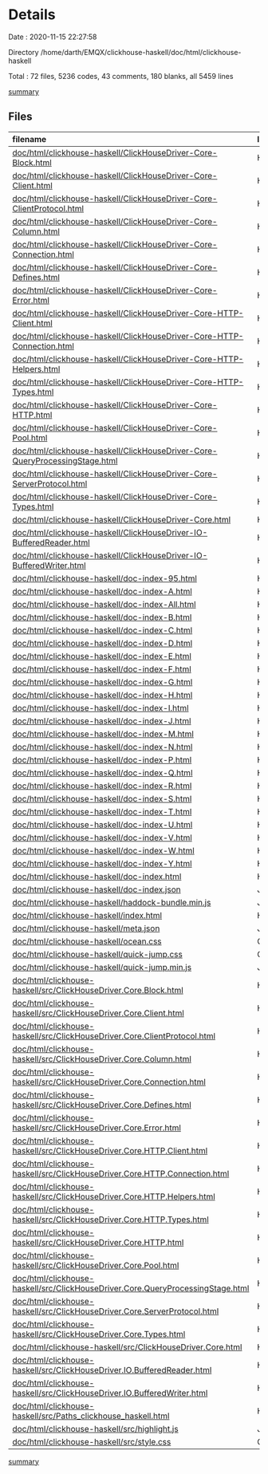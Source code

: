 # Details

Date : 2020-11-15 22:27:58

Directory /home/darth/EMQX/clickhouse-haskell/doc/html/clickhouse-haskell

Total : 72 files,  5236 codes, 43 comments, 180 blanks, all 5459 lines

[summary](results.md)

## Files
| filename | language | code | comment | blank | total |
| :--- | :--- | ---: | ---: | ---: | ---: |
| [doc/html/clickhouse-haskell/ClickHouseDriver-Core-Block.html](/doc/html/clickhouse-haskell/ClickHouseDriver-Core-Block.html) | HTML | 2 | 0 | 0 | 2 |
| [doc/html/clickhouse-haskell/ClickHouseDriver-Core-Client.html](/doc/html/clickhouse-haskell/ClickHouseDriver-Core-Client.html) | HTML | 2 | 0 | 0 | 2 |
| [doc/html/clickhouse-haskell/ClickHouseDriver-Core-ClientProtocol.html](/doc/html/clickhouse-haskell/ClickHouseDriver-Core-ClientProtocol.html) | HTML | 1 | 0 | 0 | 1 |
| [doc/html/clickhouse-haskell/ClickHouseDriver-Core-Column.html](/doc/html/clickhouse-haskell/ClickHouseDriver-Core-Column.html) | HTML | 2 | 0 | 0 | 2 |
| [doc/html/clickhouse-haskell/ClickHouseDriver-Core-Connection.html](/doc/html/clickhouse-haskell/ClickHouseDriver-Core-Connection.html) | HTML | 4 | 0 | 0 | 4 |
| [doc/html/clickhouse-haskell/ClickHouseDriver-Core-Defines.html](/doc/html/clickhouse-haskell/ClickHouseDriver-Core-Defines.html) | HTML | 1 | 0 | 0 | 1 |
| [doc/html/clickhouse-haskell/ClickHouseDriver-Core-Error.html](/doc/html/clickhouse-haskell/ClickHouseDriver-Core-Error.html) | HTML | 1 | 0 | 0 | 1 |
| [doc/html/clickhouse-haskell/ClickHouseDriver-Core-HTTP-Client.html](/doc/html/clickhouse-haskell/ClickHouseDriver-Core-HTTP-Client.html) | HTML | 1 | 0 | 0 | 1 |
| [doc/html/clickhouse-haskell/ClickHouseDriver-Core-HTTP-Connection.html](/doc/html/clickhouse-haskell/ClickHouseDriver-Core-HTTP-Connection.html) | HTML | 1 | 0 | 0 | 1 |
| [doc/html/clickhouse-haskell/ClickHouseDriver-Core-HTTP-Helpers.html](/doc/html/clickhouse-haskell/ClickHouseDriver-Core-HTTP-Helpers.html) | HTML | 1 | 0 | 0 | 1 |
| [doc/html/clickhouse-haskell/ClickHouseDriver-Core-HTTP-Types.html](/doc/html/clickhouse-haskell/ClickHouseDriver-Core-HTTP-Types.html) | HTML | 1 | 0 | 0 | 1 |
| [doc/html/clickhouse-haskell/ClickHouseDriver-Core-HTTP.html](/doc/html/clickhouse-haskell/ClickHouseDriver-Core-HTTP.html) | HTML | 1 | 0 | 0 | 1 |
| [doc/html/clickhouse-haskell/ClickHouseDriver-Core-Pool.html](/doc/html/clickhouse-haskell/ClickHouseDriver-Core-Pool.html) | HTML | 1 | 0 | 0 | 1 |
| [doc/html/clickhouse-haskell/ClickHouseDriver-Core-QueryProcessingStage.html](/doc/html/clickhouse-haskell/ClickHouseDriver-Core-QueryProcessingStage.html) | HTML | 1 | 0 | 0 | 1 |
| [doc/html/clickhouse-haskell/ClickHouseDriver-Core-ServerProtocol.html](/doc/html/clickhouse-haskell/ClickHouseDriver-Core-ServerProtocol.html) | HTML | 1 | 0 | 0 | 1 |
| [doc/html/clickhouse-haskell/ClickHouseDriver-Core-Types.html](/doc/html/clickhouse-haskell/ClickHouseDriver-Core-Types.html) | HTML | 2 | 0 | 0 | 2 |
| [doc/html/clickhouse-haskell/ClickHouseDriver-Core.html](/doc/html/clickhouse-haskell/ClickHouseDriver-Core.html) | HTML | 1 | 0 | 0 | 1 |
| [doc/html/clickhouse-haskell/ClickHouseDriver-IO-BufferedReader.html](/doc/html/clickhouse-haskell/ClickHouseDriver-IO-BufferedReader.html) | HTML | 4 | 0 | 0 | 4 |
| [doc/html/clickhouse-haskell/ClickHouseDriver-IO-BufferedWriter.html](/doc/html/clickhouse-haskell/ClickHouseDriver-IO-BufferedWriter.html) | HTML | 1 | 0 | 0 | 1 |
| [doc/html/clickhouse-haskell/doc-index-95.html](/doc/html/clickhouse-haskell/doc-index-95.html) | HTML | 1 | 0 | 0 | 1 |
| [doc/html/clickhouse-haskell/doc-index-A.html](/doc/html/clickhouse-haskell/doc-index-A.html) | HTML | 1 | 0 | 0 | 1 |
| [doc/html/clickhouse-haskell/doc-index-All.html](/doc/html/clickhouse-haskell/doc-index-All.html) | HTML | 1 | 0 | 0 | 1 |
| [doc/html/clickhouse-haskell/doc-index-B.html](/doc/html/clickhouse-haskell/doc-index-B.html) | HTML | 1 | 0 | 0 | 1 |
| [doc/html/clickhouse-haskell/doc-index-C.html](/doc/html/clickhouse-haskell/doc-index-C.html) | HTML | 1 | 0 | 0 | 1 |
| [doc/html/clickhouse-haskell/doc-index-D.html](/doc/html/clickhouse-haskell/doc-index-D.html) | HTML | 1 | 0 | 0 | 1 |
| [doc/html/clickhouse-haskell/doc-index-E.html](/doc/html/clickhouse-haskell/doc-index-E.html) | HTML | 1 | 0 | 0 | 1 |
| [doc/html/clickhouse-haskell/doc-index-F.html](/doc/html/clickhouse-haskell/doc-index-F.html) | HTML | 1 | 0 | 0 | 1 |
| [doc/html/clickhouse-haskell/doc-index-G.html](/doc/html/clickhouse-haskell/doc-index-G.html) | HTML | 1 | 0 | 0 | 1 |
| [doc/html/clickhouse-haskell/doc-index-H.html](/doc/html/clickhouse-haskell/doc-index-H.html) | HTML | 1 | 0 | 0 | 1 |
| [doc/html/clickhouse-haskell/doc-index-I.html](/doc/html/clickhouse-haskell/doc-index-I.html) | HTML | 1 | 0 | 0 | 1 |
| [doc/html/clickhouse-haskell/doc-index-J.html](/doc/html/clickhouse-haskell/doc-index-J.html) | HTML | 1 | 0 | 0 | 1 |
| [doc/html/clickhouse-haskell/doc-index-M.html](/doc/html/clickhouse-haskell/doc-index-M.html) | HTML | 1 | 0 | 0 | 1 |
| [doc/html/clickhouse-haskell/doc-index-N.html](/doc/html/clickhouse-haskell/doc-index-N.html) | HTML | 1 | 0 | 0 | 1 |
| [doc/html/clickhouse-haskell/doc-index-P.html](/doc/html/clickhouse-haskell/doc-index-P.html) | HTML | 1 | 0 | 0 | 1 |
| [doc/html/clickhouse-haskell/doc-index-Q.html](/doc/html/clickhouse-haskell/doc-index-Q.html) | HTML | 1 | 0 | 0 | 1 |
| [doc/html/clickhouse-haskell/doc-index-R.html](/doc/html/clickhouse-haskell/doc-index-R.html) | HTML | 1 | 0 | 0 | 1 |
| [doc/html/clickhouse-haskell/doc-index-S.html](/doc/html/clickhouse-haskell/doc-index-S.html) | HTML | 1 | 0 | 0 | 1 |
| [doc/html/clickhouse-haskell/doc-index-T.html](/doc/html/clickhouse-haskell/doc-index-T.html) | HTML | 1 | 0 | 0 | 1 |
| [doc/html/clickhouse-haskell/doc-index-U.html](/doc/html/clickhouse-haskell/doc-index-U.html) | HTML | 1 | 0 | 0 | 1 |
| [doc/html/clickhouse-haskell/doc-index-V.html](/doc/html/clickhouse-haskell/doc-index-V.html) | HTML | 1 | 0 | 0 | 1 |
| [doc/html/clickhouse-haskell/doc-index-W.html](/doc/html/clickhouse-haskell/doc-index-W.html) | HTML | 1 | 0 | 0 | 1 |
| [doc/html/clickhouse-haskell/doc-index-Y.html](/doc/html/clickhouse-haskell/doc-index-Y.html) | HTML | 1 | 0 | 0 | 1 |
| [doc/html/clickhouse-haskell/doc-index.html](/doc/html/clickhouse-haskell/doc-index.html) | HTML | 1 | 0 | 0 | 1 |
| [doc/html/clickhouse-haskell/doc-index.json](/doc/html/clickhouse-haskell/doc-index.json) | JSON | 1 | 0 | 0 | 1 |
| [doc/html/clickhouse-haskell/haddock-bundle.min.js](/doc/html/clickhouse-haskell/haddock-bundle.min.js) | JavaScript | 1 | 1 | 1 | 3 |
| [doc/html/clickhouse-haskell/index.html](/doc/html/clickhouse-haskell/index.html) | HTML | 1 | 0 | 0 | 1 |
| [doc/html/clickhouse-haskell/meta.json](/doc/html/clickhouse-haskell/meta.json) | JSON | 1 | 0 | 0 | 1 |
| [doc/html/clickhouse-haskell/ocean.css](/doc/html/clickhouse-haskell/ocean.css) | CSS | 491 | 35 | 122 | 648 |
| [doc/html/clickhouse-haskell/quick-jump.css](/doc/html/clickhouse-haskell/quick-jump.css) | CSS | 126 | 6 | 33 | 165 |
| [doc/html/clickhouse-haskell/quick-jump.min.js](/doc/html/clickhouse-haskell/quick-jump.min.js) | JavaScript | 1 | 1 | 1 | 3 |
| [doc/html/clickhouse-haskell/src/ClickHouseDriver.Core.Block.html](/doc/html/clickhouse-haskell/src/ClickHouseDriver.Core.Block.html) | HTML | 143 | 0 | 0 | 143 |
| [doc/html/clickhouse-haskell/src/ClickHouseDriver.Core.Client.html](/doc/html/clickhouse-haskell/src/ClickHouseDriver.Core.Client.html) | HTML | 346 | 0 | 0 | 346 |
| [doc/html/clickhouse-haskell/src/ClickHouseDriver.Core.ClientProtocol.html](/doc/html/clickhouse-haskell/src/ClickHouseDriver.Core.ClientProtocol.html) | HTML | 68 | 0 | 0 | 68 |
| [doc/html/clickhouse-haskell/src/ClickHouseDriver.Core.Column.html](/doc/html/clickhouse-haskell/src/ClickHouseDriver.Core.Column.html) | HTML | 995 | 0 | 4 | 999 |
| [doc/html/clickhouse-haskell/src/ClickHouseDriver.Core.Connection.html](/doc/html/clickhouse-haskell/src/ClickHouseDriver.Core.Connection.html) | HTML | 556 | 0 | 0 | 556 |
| [doc/html/clickhouse-haskell/src/ClickHouseDriver.Core.Defines.html](/doc/html/clickhouse-haskell/src/ClickHouseDriver.Core.Defines.html) | HTML | 131 | 0 | 0 | 131 |
| [doc/html/clickhouse-haskell/src/ClickHouseDriver.Core.Error.html](/doc/html/clickhouse-haskell/src/ClickHouseDriver.Core.Error.html) | HTML | 804 | 0 | 0 | 804 |
| [doc/html/clickhouse-haskell/src/ClickHouseDriver.Core.HTTP.Client.html](/doc/html/clickhouse-haskell/src/ClickHouseDriver.Core.HTTP.Client.html) | HTML | 279 | 0 | 0 | 279 |
| [doc/html/clickhouse-haskell/src/ClickHouseDriver.Core.HTTP.Connection.html](/doc/html/clickhouse-haskell/src/ClickHouseDriver.Core.HTTP.Connection.html) | HTML | 81 | 0 | 0 | 81 |
| [doc/html/clickhouse-haskell/src/ClickHouseDriver.Core.HTTP.Helpers.html](/doc/html/clickhouse-haskell/src/ClickHouseDriver.Core.HTTP.Helpers.html) | HTML | 94 | 0 | 0 | 94 |
| [doc/html/clickhouse-haskell/src/ClickHouseDriver.Core.HTTP.Types.html](/doc/html/clickhouse-haskell/src/ClickHouseDriver.Core.HTTP.Types.html) | HTML | 46 | 0 | 0 | 46 |
| [doc/html/clickhouse-haskell/src/ClickHouseDriver.Core.HTTP.html](/doc/html/clickhouse-haskell/src/ClickHouseDriver.Core.HTTP.html) | HTML | 35 | 0 | 0 | 35 |
| [doc/html/clickhouse-haskell/src/ClickHouseDriver.Core.Pool.html](/doc/html/clickhouse-haskell/src/ClickHouseDriver.Core.Pool.html) | HTML | 68 | 0 | 0 | 68 |
| [doc/html/clickhouse-haskell/src/ClickHouseDriver.Core.QueryProcessingStage.html](/doc/html/clickhouse-haskell/src/ClickHouseDriver.Core.QueryProcessingStage.html) | HTML | 11 | 0 | 0 | 11 |
| [doc/html/clickhouse-haskell/src/ClickHouseDriver.Core.ServerProtocol.html](/doc/html/clickhouse-haskell/src/ClickHouseDriver.Core.ServerProtocol.html) | HTML | 81 | 0 | 0 | 81 |
| [doc/html/clickhouse-haskell/src/ClickHouseDriver.Core.Types.html](/doc/html/clickhouse-haskell/src/ClickHouseDriver.Core.Types.html) | HTML | 339 | 0 | 0 | 339 |
| [doc/html/clickhouse-haskell/src/ClickHouseDriver.Core.html](/doc/html/clickhouse-haskell/src/ClickHouseDriver.Core.html) | HTML | 14 | 0 | 0 | 14 |
| [doc/html/clickhouse-haskell/src/ClickHouseDriver.IO.BufferedReader.html](/doc/html/clickhouse-haskell/src/ClickHouseDriver.IO.BufferedReader.html) | HTML | 215 | 0 | 0 | 215 |
| [doc/html/clickhouse-haskell/src/ClickHouseDriver.IO.BufferedWriter.html](/doc/html/clickhouse-haskell/src/ClickHouseDriver.IO.BufferedWriter.html) | HTML | 139 | 0 | 0 | 139 |
| [doc/html/clickhouse-haskell/src/Paths_clickhouse_haskell.html](/doc/html/clickhouse-haskell/src/Paths_clickhouse_haskell.html) | HTML | 51 | 0 | 0 | 51 |
| [doc/html/clickhouse-haskell/src/highlight.js](/doc/html/clickhouse-haskell/src/highlight.js) | JavaScript | 23 | 0 | 5 | 28 |
| [doc/html/clickhouse-haskell/src/style.css](/doc/html/clickhouse-haskell/src/style.css) | CSS | 42 | 0 | 14 | 56 |

[summary](results.md)
